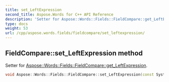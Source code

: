 ```yaml
---
title: set_LeftExpression
second_title: Aspose.Words for C++ API Reference
description: 'Setter for Aspose::Words::Fields::FieldCompare::get_LeftExpression.'
type: docs
weight: 53
url: /cpp/aspose.words.fields/fieldcompare/set_leftexpression/
---
```

## FieldCompare::set_LeftExpression method


Setter for [Aspose::Words::Fields::FieldCompare::get_LeftExpression](../get_leftexpression/).

```cpp
void Aspose::Words::Fields::FieldCompare::set_LeftExpression(const System::String &value)
```

